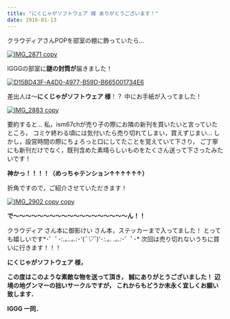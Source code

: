 ```yaml
---
title: "にくじゃがソフトウェア 様 ありがとうございます！"
date: 2016-01-13
---
```


クラウディアさんPOPを部室の棚に飾っていたら…

[![IMG_2871 copy](//www.iggg.org/wp-content/uploads/2016/01/IMG_2871-copy-225x300.jpg)](//www.iggg.org/wp-content/uploads/2016/01/IMG_2871-copy.jpg)

IGGGの部室に**謎の封筒が**届きました！

[![D15BD43F-A4D0-4977-B59D-B665001734E6](//www.iggg.org/wp-content/uploads/2016/01/D15BD43F-A4D0-4977-B59D-B665001734E6-225x300.jpg)](//www.iggg.org/wp-content/uploads/2016/01/D15BD43F-A4D0-4977-B59D-B665001734E6.jpg)

差出人は〜**にくじゃがソフトウェア 様**！？
中にお手紙が入ってました！

[![IMG_2883 copy](//www.iggg.org/wp-content/uploads/2016/01/IMG_2883-copy-225x300.jpg)](//www.iggg.org/wp-content/uploads/2016/01/IMG_2883-copy.jpg)

要約すると… 私，ism67chが売り子の際にお隣の新刊を買いたいと言っていたところ， コミケ終わる頃には気付いたら売り切れてしまい，買えずじまい… しかし，設営時間の際にちょろっと口にしてたことを覚えていて下さり， ご丁寧にも新刊だけでなく，既刊含めた素晴らしいものをたくさん送って下さったみたいです！

**神かっ！！！！（めっちゃテンション↑↑↑↑↑↑）**

折角ですので，ご紹介させていただきます！

[![IMG_2902 copy copy](//www.iggg.org/wp-content/uploads/2016/01/IMG_2902-copy-copy-300x225.jpg)](//www.iggg.org/wp-content/uploads/2016/01/IMG_2902-copy-copy.jpg)

**で〜〜〜〜〜〜〜〜〜〜〜〜〜〜〜〜〜〜〜ん！！**

クラウディア さん本に御影けい さん本，ステッカーまで入ってました！ とっても嬉しいです*･゜ﾟ･*:.｡..｡.:*･'(*ﾟ▽ﾟ*)'･*:.｡. .｡.:*･゜ﾟ･* 次回は売り切れないうちに買いに行きます！！！

**にくじゃがソフトウェア 様，**

**この度はこのような素敵な物を送って頂き，**
**誠にありがとうございました！**
**辺境の地グンマーの拙いサークルですが，**
**これからもどうか末永く宜しくお願い致します．**

**IGGG 一同．**